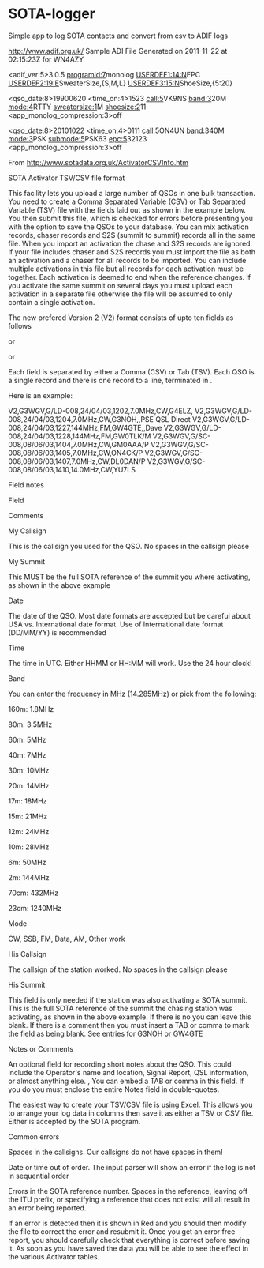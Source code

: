 # SOTA-logger
Simple app to log SOTA contacts and convert from csv to ADIF logs

http://www.adif.org.uk/
Sample ADI File
Generated on 2011-11-22 at 02:15:23Z for WN4AZY

<adif_ver:5>3.0.5
<programid:7>monolog
<USERDEF1:14:N>EPC
<USERDEF2:19:E>SweaterSize,{S,M,L}
<USERDEF3:15:N>ShoeSize,{5:20}

<EOH>

<qso_date:8>19900620
<time_on:4>1523
<call:5>VK9NS
<band:3>20M
<mode:4>RTTY
<sweatersize:1>M
<shoesize:2>11
<app_monolog_compression:3>off
<eor>

<qso_date:8>20101022
<time_on:4>0111
<call:5>ON4UN
<band:3>40M
<mode:3>PSK
<submode:5>PSK63
<epc:5>32123
<app_monolog_compression:3>off
<eor>


From http://www.sotadata.org.uk/ActivatorCSVInfo.htm

SOTA Activator TSV/CSV file format

 

This facility lets you upload a large number of QSOs in one bulk transaction. You need to create a Comma Separated Variable (CSV) or Tab Separated Variable (TSV) file with the fields laid out as shown in the example below. You then submit this file, which is checked for errors before presenting you with the option to save the QSOs to your database. You can mix activation records, chaser records and S2S (summit to summit) records all in the same file. When you import an activation the chase and S2S records are ignored. If your file includes chaser and S2S records you must import the file as both an activation and a chaser for all records to be imported. You can include multiple activations in this file but all records for each activation must be together. Each activation is deemed to end when the <My Summit> reference changes. If you activate the same summit on several days you must upload each activation in a separate file otherwise the file will be assumed to only contain a single activation.

The new prefered Version 2 (V2) format consists of upto ten fields as follows

<V2> <My Callsign><My Summit> <Date> <Time> <Band> <Mode> <His Callsign>

or

<V2> <My Callsign><My Summit> <Date> <Time> <Band> <Mode> <His Callsign><His Summit>

or

<V2> <My Callsign><My Summit> <Date> <Time> <Band> <Mode> <His Callsign><His Summit> <Notes or Comments>

Each field is separated by either a Comma (CSV) or Tab (TSV). Each QSO is a single record and there is one record to a line, terminated in <CR><LF>.

Here is an example:

V2,G3WGV,G/LD-008,24/04/03,1202,7.0MHz,CW,G4ELZ,
V2,G3WGV,G/LD-008,24/04/03,1204,7.0MHz,CW,G3NOH,,PSE QSL Direct
V2,G3WGV,G/LD-008,24/04/03,1227,144MHz,FM,GW4GTE,,Dave
V2,G3WGV,G/LD-008,24/04/03,1228,144MHz,FM,GW0TLK/M
V2,G3WGV,G/SC-008,08/06/03,1404,7.0MHz,CW,GM0AAA/P
V2,G3WGV,G/SC-008,08/06/03,1405,7.0MHz,CW,ON4CK/P
V2,G3WGV,G/SC-008,08/06/03,1407,7.0MHz,CW,DL0DAN/P
V2,G3WGV,G/SC-008,08/06/03,1410,14.0MHz,CW,YU7LS

Field notes

Field

Comments

My Callsign

This is the callsign you used for the QSO. No spaces in the callsign please

My Summit

This MUST be the full SOTA reference of the summit you where activating, as shown in the above example

Date

The date of the QSO. Most date formats are accepted but be careful about USA vs. International date format.  Use of International date format (DD/MM/YY) is recommended

Time

The time in UTC. Either HHMM or HH:MM will work. Use the 24 hour clock!

Band

You can enter the frequency in MHz (14.285MHz) or pick from the following:

 

160m: 1.8MHz

 

80m: 3.5MHz

 

60m: 5MHz

 

40m: 7MHz

 

30m: 10MHz

 

20m: 14MHz

 

17m: 18MHz

 

15m: 21MHz

 

12m: 24MHz

 

10m: 28MHz

 

6m: 50MHz

 

2m: 144MHz

 

70cm: 432MHz

 

23cm: 1240MHz

Mode

CW, SSB, FM, Data, AM, Other work

His Callsign

The callsign of the station worked.  No spaces in the callsign please

His Summit

This field is only needed if the station was also activating a SOTA summit. This is the full SOTA reference of the summit the chasing station was activating, as shown in the above example. If there is no <His Summit> you can leave this blank. If there is a comment then you must insert a TAB or comma to mark the field as being blank. See entries for G3NOH or GW4GTE

Notes or Comments

An optional field for recording short notes about the QSO. This could include the Operator's name and location, Signal Report, QSL information, or almost anything else. ,
You can embed a TAB or comma in this field. If you do you must enclose the entire Notes field in double-quotes.

 

The easiest way to create your TSV/CSV file is using Excel.  This allows you to arrange your log data in columns then save it as either a TSV or CSV file.  Either is accepted by the SOTA program.

 

Common errors

Spaces in the callsigns.  Our callsigns do not have spaces in them!

Date or time out of order.  The input parser will show an error if the log is not in sequential order

Errors in the SOTA reference number.  Spaces in the reference, leaving off the ITU prefix, or specifying a reference that does not exist will all result in an error being reported.

If an error is detected then it is shown in Red and you should then modify the file to correct the error and resubmit it. Once you get an error free report, you should carefully check that everything is correct before saving it. As soon as you have saved the data you will be able to see the effect in the various Activator tables.